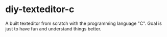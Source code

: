 # diy-texteditor-c
A built texteditor from scratch with the programming language "C". Goal is just to have fun and understand things better.
